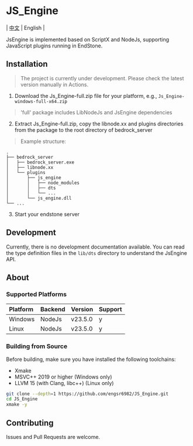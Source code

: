 # JS_Engine

| [中文](./README.md) | English |

JsEngine is implemented based on ScriptX and NodeJs, supporting JavaScript plugins running in EndStone.

## Installation

> The project is currently under development. Please check the latest version manually in Actions.

1. Download the Js_Engine-full.zip file for your platform, e.g., `Js_Engine-windows-full-x64.zip`

> 'full' package includes LibNodeJs and JsEngine dependencies

2. Extract Js_Engine-full.zip, copy the libnode.xx and plugins directories from the package to the root directory of bedrock_server

> Example structure:

```tree
.
├── bedrock_server
│   ├── bedrock_server.exe
│   ├── libnode.xx
│   └── plugins
│       ├── js_engine
│       │   ├── node_modules
│       │   ├── dts
│       │   └── ...
│       └── js_engine.dll
└── ...
```

3. Start your endstone server

## Development

Currently, there is no development documentation available. You can read the type definition files in the `lib/dts` directory to understand the JsEngine API.

## About

### Supported Platforms

| Platform | Backend | Version | Support |
| :------- | :------ | :------ | :------ |
| Windows  | NodeJs  | v23.5.0 | y       |
| Linux    | NodeJs  | v23.5.0 | y       |

### Building from Source

Before building, make sure you have installed the following toolchains:

- Xmake
- MSVC++ 2019 or higher (Windows only)
- LLVM 15 (with Clang, libc++) (Linux only)

```bash
git clone --depth=1 https://github.com/engsr6982/JS_Engine.git
cd JS_Engine
xmake -y
```

## Contributing

Issues and Pull Requests are welcome.
